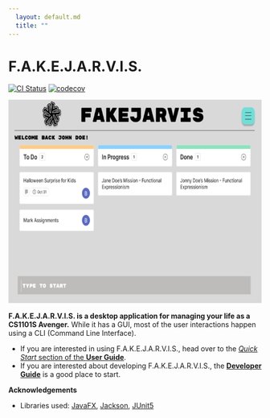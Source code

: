 ```yaml
---
  layout: default.md
  title: ""
---
```


# F.A.K.E.J.A.R.V.I.S.

[![CI Status](https://github.com/AY2324S1-CS2103T-T15-1/tp/workflows/Java%20CI/badge.svg)](https://github.com/AY2324S1-CS2103T-T15-1/tp/actions)
[![codecov](https://codecov.io/gh/AY2324S1-CS2103T-T15-1/tp/branch/master/graph/badge.svg)](https://codecov.io/gh/AY2324S1-CS2103T-T15-1/tp)

![Ui](images/Ui.png)

**F.A.K.E.J.A.R.V.I.S. is a desktop application for managing your life as a CS1101S Avenger.** While it has a GUI, most of the user interactions happen using a CLI (Command Line Interface).

* If you are interested in using F.A.K.E.J.A.R.V.I.S., head over to the [_Quick Start_ section of the **User Guide**](UserGuide.html#quick-start).
* If you are interested about developing F.A.K.E.J.A.R.V.I.S., the [**Developer Guide**](DeveloperGuide.html) is a good place to start.


**Acknowledgements**

* Libraries used: [JavaFX](https://openjfx.io/), [Jackson](https://github.com/FasterXML/jackson), [JUnit5](https://github.com/junit-team/junit5)
